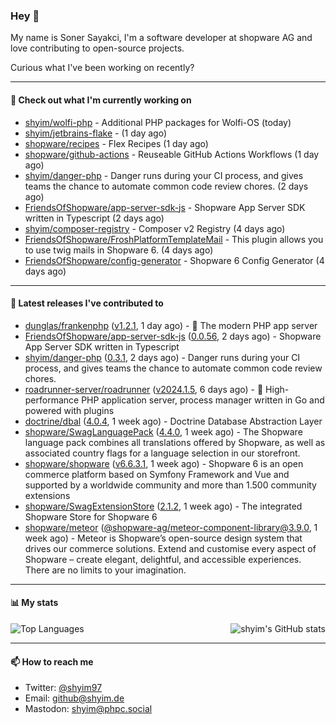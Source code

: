 ### Hey 👋

My name is Soner Sayakci, I'm a software developer at shopware AG and love contributing to open-source projects.

Curious what I've been working on recently?

---

#### 👷 Check out what I'm currently working on

- [shyim/wolfi-php](https://github.com/shyim/wolfi-php) - Additional PHP packages for Wolfi-OS (today)
- [shyim/jetbrains-flake](https://github.com/shyim/jetbrains-flake) -  (1 day ago)
- [shopware/recipes](https://github.com/shopware/recipes) - Flex Recipes (1 day ago)
- [shopware/github-actions](https://github.com/shopware/github-actions) - Reuseable GitHub Actions Workflows (1 day ago)
- [shyim/danger-php](https://github.com/shyim/danger-php) - Danger runs during your CI process, and gives teams the chance to automate common code review chores. (2 days ago)
- [FriendsOfShopware/app-server-sdk-js](https://github.com/FriendsOfShopware/app-server-sdk-js) - Shopware App Server SDK written in Typescript (2 days ago)
- [shyim/composer-registry](https://github.com/shyim/composer-registry) - Composer v2 Registry (4 days ago)
- [FriendsOfShopware/FroshPlatformTemplateMail](https://github.com/FriendsOfShopware/FroshPlatformTemplateMail) - This plugin allows you to use twig mails in Shopware 6. (4 days ago)
- [FriendsOfShopware/config-generator](https://github.com/FriendsOfShopware/config-generator) - Shopware 6 Config Generator (4 days ago)

---

#### 🔭 Latest releases I've contributed to

- [dunglas/frankenphp](https://github.com/dunglas/frankenphp) ([v1.2.1](https://github.com/dunglas/frankenphp/releases/tag/v1.2.1), 1 day ago) - 🧟 The modern PHP app server
- [FriendsOfShopware/app-server-sdk-js](https://github.com/FriendsOfShopware/app-server-sdk-js) ([0.0.56](https://github.com/FriendsOfShopware/app-server-sdk-js/releases/tag/0.0.56), 2 days ago) - Shopware App Server SDK written in Typescript
- [shyim/danger-php](https://github.com/shyim/danger-php) ([0.3.1](https://github.com/shyim/danger-php/releases/tag/0.3.1), 2 days ago) - Danger runs during your CI process, and gives teams the chance to automate common code review chores.
- [roadrunner-server/roadrunner](https://github.com/roadrunner-server/roadrunner) ([v2024.1.5](https://github.com/roadrunner-server/roadrunner/releases/tag/v2024.1.5), 6 days ago) - 🤯 High-performance PHP application server, process manager written in Go and powered with plugins
- [doctrine/dbal](https://github.com/doctrine/dbal) ([4.0.4](https://github.com/doctrine/dbal/releases/tag/4.0.4), 1 week ago) - Doctrine Database Abstraction Layer
- [shopware/SwagLanguagePack](https://github.com/shopware/SwagLanguagePack) ([4.4.0](https://github.com/shopware/SwagLanguagePack/releases/tag/4.4.0), 1 week ago) - The Shopware language pack combines all translations offered by Shopware, as well as associated country flags for a language selection in our storefront.
- [shopware/shopware](https://github.com/shopware/shopware) ([v6.6.3.1](https://github.com/shopware/shopware/releases/tag/v6.6.3.1), 1 week ago) - Shopware 6 is an open commerce platform based on Symfony Framework and Vue and supported by a worldwide community and more than 1.500 community extensions
- [shopware/SwagExtensionStore](https://github.com/shopware/SwagExtensionStore) ([2.1.2](https://github.com/shopware/SwagExtensionStore/releases/tag/2.1.2), 1 week ago) - The integrated Shopware Store for Shopware 6
- [shopware/meteor](https://github.com/shopware/meteor) ([@shopware-ag/meteor-component-library@3.9.0](https://github.com/shopware/meteor/releases/tag/%40shopware-ag/meteor-component-library%403.9.0), 1 week ago) - Meteor is Shopware’s open-source design system that drives our commerce solutions. Extend and customise every aspect of Shopware – create elegant, delightful, and accessible experiences. There are no limits to your imagination.

---

#### 📊 My stats

<img align="right" alt="shyim's GitHub stats" src="https://github-readme-stats.vercel.app/api?username=shyim&count_private=1&show_icons=true&" />

![Top Languages](https://github-readme-stats.vercel.app/api/top-langs/?username=shyim)

---

#### 📫 How to reach me

- Twitter: [@shyim97](https://twitter.com/shyim97)
- Email: [github@shyim.de](mailto://github@shyim.de)
- Mastodon: <a rel="me" href="https://phpc.social/@shyim">shyim@phpc.social</a>
